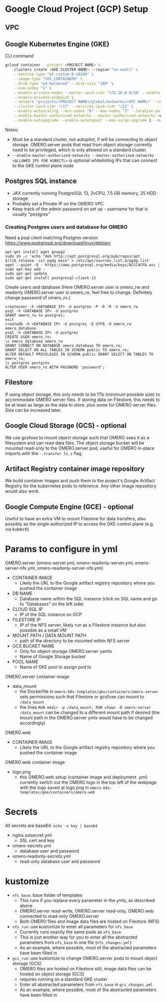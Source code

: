 # Google Cloud Project (GCP) Setup

## VPC
## Google Kubernetes Engine (GKE)
CLI command 
```bash
gcloud container --project <PROJECT NAME> \
	clusters create <GKE CLUSTER NAME> --region "us-east1" \
	--machine-type "e2-custom-8-10240" \
	--image-type "COS_CONTAINERD" \
	--disk-type "pd-balanced" --disk-size "100" \
	--num-nodes "1" \
	--enable-private-nodes --master-ipv4-cidr "172.16.0.0/28" --enable-ip-alias \
	--enable-private-endpoint \
	--network "projects/<PROJECT NAME>/global/networks/<VPC NAME>" --subnetwork "projects/<PROJECT NAME>/regions/us-east1/subnetworks/<SUBNETWORK NAME>" \
	--cluster-ipv4-cidr "/17" --services-ipv4-cidr "/22" \
	--enable-autoscaling --min-nodes "0" --max-nodes "3" --location-policy "BALANCED" \
	--enable-master-authorized-networks --master-authorized-networks <ALLOWED IPS FOR KUBECTL> \
	--enable-autoupgrade --enable-autorepair --max-surge-upgrade 1 --max-unavailable-upgrade 0
```

Notes:
- Must be a standard cluster, not autopilot, if will be connecting to object storage. OMERO.server pods that read from object storage currently need to be privileged, which is only allowed on a standard cluster.
- `--enable-master-authorized-networks --master-authorized-networks <ALLOWED IPS FOR KUBECTL>` is optional whitelisting IPs that can connect to the GKE control plane node

## Postgres SQL instance
- JAX currently running PostgreSQL 13, 2vCPU, 7.5 GB memory, 25 HDD storage
- Probably set a Private IP on the OMERO VPC
- Keep track of the admin password on set up - username for that is usually "postgres"

### Creating Postgres users and database for OMERO
Need a psql client matching Postgres version: https://www.postgresql.org/download/linux/debian/
```
apt-get install wget gnupg2
sudo sh -c 'echo "deb http://apt.postgresql.org/pub/repos/apt $(lsb_release -cs)-pgdg main" > /etc/apt/sources.list.d/pgdg.list'
wget --quiet -O - https://www.postgresql.org/media/keys/ACCC4CF8.asc | sudo apt-key add -
sudo apt-get update
sudo apt-get install postgresql-client-13 
```

Create users and database (Here OMERO.server user is omero_rw and readonly OMERO.server user is omero_ro, feel free to change. Definitely change password of omero_ro.)
```
createuser -h <DATABASE IP> -U postgres -P -D -R -S omero_rw
psql -h <DATABASE IP> -U postgres
GRANT omero_rw to postgres;
exit
createdb -h <DATABASE IP> -U postgres -E UTF8 -O omero_rw omero_database
psql -h <DATABASE IP> -U postgres
CREATE USER omero_ro;
\c omero_database omero_rw
GRANT CONNECT ON DATABASE omero_database TO omero_ro;
GRANT SELECT ON ALL TABLES IN SCHEMA public TO omero_ro;
ALTER DEFAULT PRIVILEGES IN SCHEMA public GRANT SELECT ON TABLES TO omero_ro;
\c postgres postgres
ALTER USER omero_ro WITH PASSWORD 'password';
```

## Filestore
If using object storage, this only needs to be 1Tb (minimum possible size) to accommodate OMERO server files. If storing data on Filestore, this needs to be at least as large as the data to store, plus some for OMERO server files. Size can be increased later.

## Google Cloud Storage (GCS) - optional
We use gcsfuse to mount object storage such that OMERO sees it as a filesystem and can read data files. The object storage bucket will be mounted read-only to the OMERO.server pod, useful for OMERO in-place imports with the `--transfer ln_s` flag.

## Artifact Registry container image repository
We build container images and push them to the project's Google Artifact Registry for the kubernetes pods to reference. Any other image repository would also work.

## Google Compute Engine (GCE) - optional
Useful to have an extra VM to mount Filestore for data transfers, also possibly as the single authorized IP to access the GKE control plane (e.g. via kubectl)

# Params to configure in yml
OMERO.server (omero-server.yml, omero-readonly-server.yml, omero-server-nfs.yml, omero-readonly-server-nfs.yml)
- CONTAINER IMAGE
    - Likely the URL to the Google artifact registry repository where you pushed the container image
- DB NAME
    - Database name within the SQL instance (click on SQL name and go to "Databases" on the left side)
- CLOUD SQL IP
    - IP of the SQL instance on GCP
- FILESTORE IP
    - IP of the NFS server, likely run as a Filestore instance but also possible as a small VM
- MOUNT PATH / DATA MOUNT PATH
    - path of the directory to be mounted within NFS server
- GCS BUCKET NAME
    - Only for object-storage OMERO.server yamls
    - Name of Google Storage bucket
- POOL NAME
	- Name of GKE pool to assign pod to

OMERO.server container image
- data_mount
	- the Dockerfile in `omero-k8s-templates/gke/containers/omero-server` sets permissions such that Filestore or gcsfuse can mount to `/data_mount`
	- the lines ```RUN mkdir -p /data_mount; RUN chown -R omero-server /data_mount``` can be changed to a different mount path if desired (the mount path in the OMERO.server ymls would have to be changed accordingly)

OMERO.web
- CONTAINER IMAGE
    - Likely the URL to the Google artifact registry repository where you pushed the container image

OMERO.web container image
- logo.png
	- this OMERO.web setup (container image and deployment .yml) currently switch out the OMERO logo in the top left of the webpage with the logo saved at logo.png in `omero-k8s-templates/gke/containers/omero-web`

# Secrets
All secrets are base64. `echo -n key | base64`
- nginx.sslsecret.yml
    - SSL cert and key
- omero-secrets.yml
    - database user and password
- omero-readonly-secrets.yml
    - read-only database user and password

# kustomize
- `nfs_base`: base folder of templates
	- This runs if you replace every <ALL CAPS> parameter in the ymls, as described above
	- OMERO.server read-write, OMERO.server read-only, OMERO.web connected to read-only OMERO.server
	- Both OMERO files and image data files are hosted on Filestore (NFS)
- `nfs_run`: use kustomize to enter all parameters for `nfs_base`
	- Currently runs exactly the same pods as `nfs_base`
	- This is just another way for you to enter all the abstracted <ALL CAPS> parameters from `nfs_base` in one file (`nfs_changes.yml`)
	- As an example, where possible, most of the abstracted parameters have been filled in
- `gcs_run`: use kustomize to change OMERO.server pods to mount object storage (GCS)
	- OMERO files are hosted on Filestore still, image data files can be hosted on object storage (GCS)
	- requires running on a standard GKE cluster
	- Enter all abstracted <ALL CAPS> parameters from `nfs_base` in `gcs_changes.yml`
	- As an example, where possible, most of the abstracted parameters have been filled in